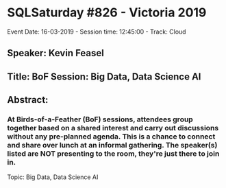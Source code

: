 # SQLSaturday #826 - Victoria 2019
Event Date: 16-03-2019 - Session time: 12:45:00 - Track: Cloud
## Speaker: Kevin Feasel
## Title: BoF Session: Big Data, Data Science  AI
## Abstract:
### At Birds-of-a-Feather (BoF) sessions, attendees group together based on a shared interest and carry out discussions without any pre-planned agenda.  This is a chance to connect and share over lunch at an informal gathering.  The speaker(s) listed are NOT presenting to the room, they're just there to join in.  

Topic: Big Data, Data Science  AI
